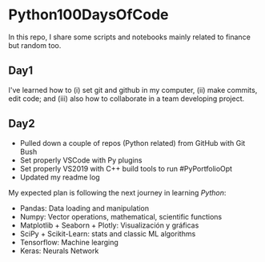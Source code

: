 # Python100DaysOfCode
In this repo, I share some scripts and notebooks mainly related to finance but random too.

## Day1
I've learned how to (i) set git and github in my computer, (ii) make commits, edit code; and (iii) also how to collaborate in a team developing project.

## Day2
+ Pulled down a couple of repos (Python related) from GitHub with Git Bush
+ Set properly VSCode with Py plugins
+ Set properly VS2019 with C++ build tools to run #PyPortfolioOpt
+ Updated my readme log

My expected plan is following the next journey in learning *Python*:

+ Pandas: Data loading and manipulation
+ Numpy: Vector operations, mathematical, scientific functions
+ Matplotlib + Seaborn + Plotly:  Visualización y gráficas
+ SciPy + Scikit-Learn: stats and classic ML algorithms
+ Tensorflow: Machine learging
+ Keras: Neurals Network